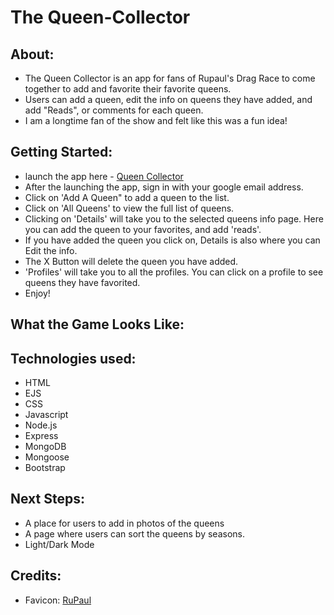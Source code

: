 # The Queen-Collector

## About:
  - The Queen Collector is an app for fans of Rupaul's Drag Race to come together to add and favorite their favorite queens. 
  - Users can add a queen, edit the info on queens they have added, and add "Reads", or comments for each queen.
  - I am a longtime fan of the show and felt like this was a fun idea!

## Getting Started:
- launch the app here -
  <a href="https://queen-collector.herokuapp.com">Queen Collector</a>
- After the launching the app, sign in with your google email address.
- Click on 'Add A Queen" to add a queen to the list.
- Click on 'All Queens' to view the full list of queens. 
- Clicking on 'Details' will take you to the selected queens info page. Here you can add the queen to your favorites, and add 'reads'.
- If you have added the queen you click on, Details is also where you can Edit the info.
- The X Button will delete the queen you have added.
- 'Profiles' will take you to all the profiles. You can click on a profile to see queens they have favorited.
- Enjoy!

## What the Game Looks Like:

## Technologies used:
- HTML
- EJS
- CSS
- Javascript
- Node.js
- Express
- MongoDB
- Mongoose
- Bootstrap

## Next Steps:
- A place for users to add in photos of the queens
- A page where users can sort the queens by seasons.
- Light/Dark Mode

## Credits:
- Favicon: [RuPaul](https://images.app.goo.gl/xruNuLnjJWt5527P6)